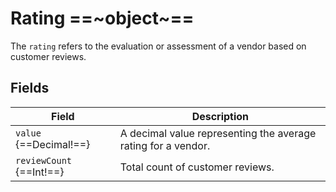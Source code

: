 # Rating ==~object~==

The `rating` refers to the evaluation or assessment of a vendor based on customer reviews.

## Fields

| Field                   	| Description                                                   	|
|-------------------------	|---------------------------------------------------------------	|
| `value` {==Decimal!==}   	| A decimal value representing the average rating for a vendor. 	|
| `reviewCount` {==Int!==} 	| Total count of customer reviews.                              	|

